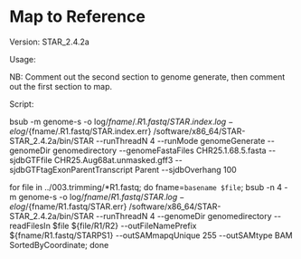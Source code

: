 Map to Reference
================

Version: STAR_2.4.2a

Usage:

NB: Comment out the second section to genome generate, then comment out the first section to map.

Script:

bsub -m genome-s -o log/${fname/.R1.fastq/STAR.index.log} -e log/${fname/.R1.fastq/STAR.index.err} /software/x86_64/STAR-STAR_2.4.2a/bin/STAR --runThreadN 4 --runMode genomeGenerate --genomeDir genomedirectory --genomeFastaFiles CHR25.1.68.5.fasta --sjdbGTFfile CHR25.Aug68at.unmasked.gff3 --sjdbGTFtagExonParentTranscript Parent --sjdbOverhang 100

for file in ../003.trimming/*R1.fastq;
do 
fname=`basename $file`; 
	bsub -n 4 -m genome-s -o log/${fname/R1.fastq/STAR.log} -e log/${fname/R1.fastq/STAR.err} /software/x86_64/STAR-STAR_2.4.2a/bin/STAR --runThreadN 4 --genomeDir genomedirectory --readFilesIn  $file ${file/R1/R2} --outFileNamePrefix ${fname/R1.fastq/STARPS1} --outSAMmapqUnique 255 --outSAMtype BAM SortedByCoordinate; 
done  

